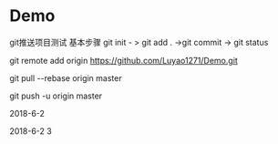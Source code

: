 # Demo
git推送项目测试
基本步骤
git init  - > git add . ->git commit  -> git status

git remote add origin https://github.com/Luyao1271/Demo.git

git pull --rebase origin master

git push -u origin master

2018-6-2

2018-6-2 3

